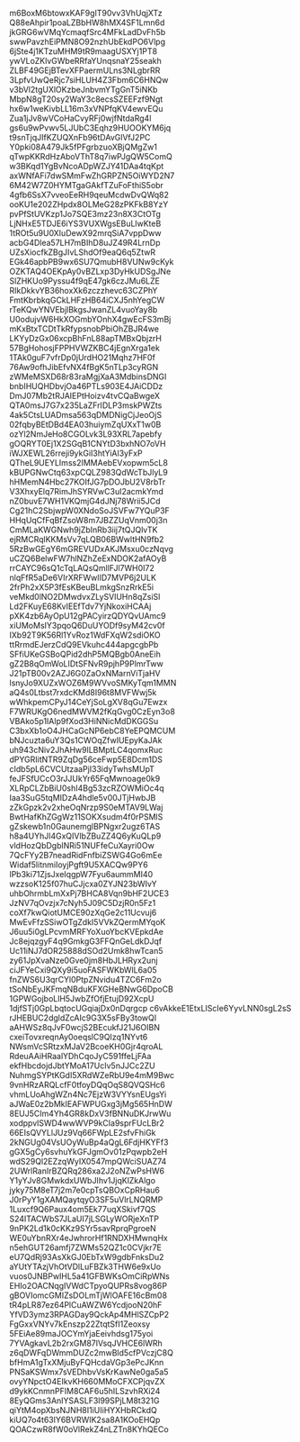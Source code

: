 m6BoxM6btowxKAF9gIT90vv3VhUqjXTz
Q88eAhpir1poaLZBbHW8hMX4SF1Lmn6d
jkGRG6wVMqYcmaqfSrc4MFkLadDvFh5b
swwPavzhEiPMN8O92nzhUbEkdPO6Vlpg
6jSte4j1KTzuMHM9tR9maagUSXYj1PT8
ywVLoZKlvGWbeRRfaYUnqsnaY25seakh
ZLBF49GEjBTevXFPaermULns3NLgbrRR
3LpfvUwQeRjc7siHLUH4Z3Fbm6C6HNQw
v3bVl2tgUXlOKzbeJnbvmYTgGnT5iNKb
MbpN8gT20sy2WaY3c8ecsSZEEFzf9Ngt
hx6w1weKivbLL16m3xVNPfqKV4ewvEQu
Zua1jJv8wVCoHaCvyRFj0wjfNtdaRg4l
gs6u9wPvwv5LJUbC3Eqhz9HUOOKYM6jq
t9snTjqJIfKZUQXnFb96tDAvGlVfJ2PC
Y0pki08A479Jk5fPFgrbzuoXBjQMgZw1
qTwpKKRdHzAboVThT8q7iwPJgQW5ComQ
w3BKqd1YgBvNcoADpWZJY41DAa4tqKpt
axWNfAFi7dwSMmFwZhGRPZN5OiWYD2N7
6M42W7Z0HYMTgaGAkfTZuFoFthiS5obr
4gfb6SsX7vveoEeRH9qeuMcdwDvQWq82
ooKU1e202ZHpdx8OLMeG28zPKFkB8YzY
pvPfStUVKzp1Jo7SQE3mz23n8X3CtOTg
LjNHxE5TDJE6iYS3VUXWgsEBuLlwKteB
1tROt5u9U0XIuDewX92mrqSiA7vppDww
acbG4Dlea57LH7mBIhD8uJZ49R4LrnDp
UZsXiocfkZBgJIvLShdOf9eaQ6q5ZtwR
EGk46apbPB9wx6SU7QmubH8VUNw9cKyk
OZKTAQ4OEKpAy0vBZLxp3DyHkUDSgJNe
SlZHKUo9Pyssu4f9qE47gk6czJMu6LZE
RIkDkkvYB36hoxXk6zczzhevc63CZPhY
FmtKbrbkqGCkLHFzHB64iCXJ5nhYegCW
rTeKQwYNVEbjlBkgsJwanZL4vuoYay8b
U0odujvW6HkXOGmbYOnhX4gwEcFS3mBj
mKxBtxTCDtTkRfypsnobPbiOhZBJR4we
LKYyDzGx06xcpBhFnL88apTMBxQbjzrH
57BgHohosjFPPHVWZKBC4jEgnXrga1ek
1TAk0guF7vfrDp0jUrdHO21Mqhz7HF0f
76Aw9ofhJibEfvNX4fBgK5nTLp3cyRGN
zWMeMSXD68r83raMgjXaA3MdbinsDNGI
bnbIHUQHDbvjOa46PTLs903E4JAiCDDz
DmJ07Mb2tRJAIEPtHoizv4tvCQaBwgeX
QTA0msJ7G7x235LaZFrIDLP3mskPWZts
4ak5CtsLUADmsa563qDMDNigCjJeoOjS
02fqbyBEtDBd4EA03huiymZqUXxT1w0B
ozYl2NmJeHo8CGOLvk3L93XRL7apebfy
gOQRYT0Ej1X2SGqB1CNYtD3bxhNO7oVH
iWJXEWL26rreji9ykGiI3htYiAl3yFxP
QTheL9UEYLImss2IMMAebEVxopwm5cL8
kBUPGNwCtq63xpCQLZ983QdWcTbJlyL9
hHMemN4Hbc27KOIfJG7pDOJbU2V8rbTr
V3XhxyElq7RimJhSYRVwC3uI2acmkYmd
nZ0buvE7WH1VKQmjG4dJNj78Wrii5JCd
Cg21hC2SbjwpW0XNdoSoJSVFw7YQuP3F
HHqUqCfFqBfZsoW8m7JBZZUqVnm00j3n
CmMLaKWGNwh9jZbInRb3iij7tQJQlvTK
ejRMCRqlKKMsVv7qLQB06BWwltHN9fb2
5RzBwGEgY6mGREVUDxAKJMsxu0czNqvg
uCZQ6BelwFW7hlNZhZeExNDOK2afAOyB
rrCAYC96sQ1cTqLAQsQmllFJl7WH0I72
nlqFfR5aDe6VIrXRFWwlID7MVP6j2ULK
2frPh2xX5P3fEsKBeuBLmkgSnzRrkE5i
veMkd0lNO2DMwdvxZLySVlUHn8qZsiSl
Ld2FKuyE68KvIEEfTdv7YjNkoxiHCAAj
pXK4zb6AyOpU12gPACyirzQDYQvUAmc9
xiUMoMsIY3pqoQ6DuUYODf9syM42cv0f
IXb92T9K56Rl1YvRoz1WdFXqW2sdiOKO
ttRrmdEJerzCdQ9EVkuhc444apgcgbPb
SFfiUKeGSBoQPid2dhP5MQBgb0AneEih
gZ2B8qOmWoLIDtSFNvR9pjhP9PlmrTww
J21pTB00v2AZJ6G0ZaOxNMarnViTjaHV
lsnyJo9XUZxWOZ6M9WVvoSMKyTqm1MMN
aQ4s0Ltbst7rxdcKMd8I96t8MVFWwj5k
wWhkpemCPyJ14CeYjSoLgXV8qGu7Ewzx
F7WRUKgO6nedMWVM2fKqGvg0CzEyn3o8
VBAko5p1IAlp9fXod3HiNNicMdDKGGSu
C3bxXb1oO4JHCaGcNP6ebC8YeEPQMCUM
bNJcuzta6uY3Qs1CWOqZfwIUEpyKaJAk
uh943cNiv2JhAHw9lLBMptLC4qomxRuc
dPYGRIitNTR9ZqDg56ceFwp5E8Dcm1DS
cIdb5pL6CVCUtzaaPjI33idyTwhsMUpT
feJFSfUCcO3rJJUkYr65FqMwnoage0k9
XLRpCLZbBiU0shI4Bg53zcRZOWMiOc4q
Iaa3SuG5tqMIDzA4hdle5v00JTjHwbJB
zZkGpzk2v2xheOqNrzp9S0eMTAV9LWaj
BwtHafKhZGgWz11SOKXsudm4f0rPSMlS
gZskewb1n0GaunemglBPNgxr2ugz6TAS
h8a4UYhJl4GxQIVlbZBuZZ4Q6yKuQLp9
vldHozQbDgblNRi51NUFfeCuXayri0Ow
7QcFYy2B7neadRidFnfbiZSWG4Go6mEe
Widaf5litnmiIoyjPgft9U5XACQw9PY6
lPb3ki71ZjsJxeIqgpW7Fyu6aummMI40
wzzsoK125f07huCJjcxa0ZYJN23bWIvY
uhbOhrmbLmXxPj7BHCA8Vqn9bHF2UCE3
JzNV7qOvzjx7cNyh5J09C5DzjR0n5Fz1
coXf7kwQiotUMCE90zXqGe2c11Ucvuj6
MwEvFfzSSiwOTgZdkI5VVkZQermMYqoK
J6uu5i0gLPcvmMRFYoXuoYbcKVEpkdAe
Jc8ejqzgyF4q9GmkgG3FFQnGeLdkDJqf
Uc11iNJ7dOR25888dSOd2Umk8hwTcan5
zy61JpXvaNze0Gve0jm8HbJLHRyx2unj
ciJFYeCxi9QXy9i5uoFASFWKbWlL6a05
fnZWS6U3qrCYl0PtpZNvidu4TZC6Fm2o
tSoNbEyJKFmqNBduKFXGHeBNwG6DpoCB
1GPWGojboLlH5JwbZfOfjEtujD92XcpU
1djfSTj0GpLbqtocUGqiajDx0nDqrgcp
c6vAkkeE1EtxLIScIe6YyvLNN0sgL2sS
rJHEBUC2dgldZcAIc9G3X5sFBy3towQI
aAHWSz8qJvF0wcjS2BEcukfJ21J6OIBN
cxeiTovxreqnAy0oeqslC9QIzq1NYvt6
NWsmVcSRtzxMJaV2BcoeKH0Gjr4qroAL
RdeuAAiHRaalYDhCqoJyC591ffeLjFAa
ekfHbcdojdJbtYMoA17UcIv5nJJCc2ZU
NuhmgSYPtKGdI5XRdWZeRbU9e4mM9Bwc
9vnHRzARQLcfF0tfoyDQqOqS8QVQSHc6
vhmLUoAhgWZn4Nc7EjzW3VYYsnEUgsYi
aJWaE0z2bMkIEAFWPUGxg3jMg565HnDW
8EUJ5CIm4Yh4GR8kDxV3fBNNuDKJrwWu
xodppvlSWD4wwWVP9kCIa9sprFUcLBr2
66EIsQVYLlJUz9Vq66FWpLE2sfvFhiGk
2kNGUg04VsUOyWuBp4aQgL6FdjHKYFf3
gGX5gCy6svhuYkGFJgmOv01zPqwpb2eH
wdS29Ql2EZzqWyIX0547mpQWciSUAZ74
2UWrlRanIrBZQRq286xa2J2oNZwPsHW6
Y1yYJv8GMwkdxUWbJIhv1JjqKlZkAlgo
jyky75M8eT7j2m7e0cpTsQBOxCpRHau6
J0rPyY1gXAMQaytqyO3SF5uVlrLNQRMP
1Luxcf9Q6Paux4om5Ek77uqXSkivf7QS
S24ITACWbS7JLaUI7jLSGLyWORjeXnTP
9nPK2Ld1k0cKKz9SYr5savRprqPgroeN
WE0uYbnRXr4eJwhrorHf1RNDXHMwnqHx
n5ehGUT26amfj7ZWMs52QZ1c0CVjkr7E
eU7QdRj93AsXkGJ0EbTxW9gdbFnksDu2
aYUtYTAzjVhOtVDlLuFBZk3THW6e9xUo
vuos0JNBPwIHL5a41GFBWKsOmCiRpWNs
EHIo2OACNqgIVWdCTpyoQUPRs8vog86P
gBOVIomcGMIZsDOLmTjWlOAFE16cBm08
tR4pLR87ez64PlCuAWZW6YcdjooN20hF
YfVD3ymz3RPAGDay9QckAp4MHlSZCpP2
FgGxxVNYv7kEnszp22ZtqtSfI1Zeoxsy
5FEiAe89maJOCYmYjaEeivhdsg175yoi
7YVAgkavL2b2rxGM87lVsqJVHCE6lWRh
z6qDWFqDWmmDUZc2mwBld5cfPVczjC8Q
bfHmA1gTxXMjuByFQHcdaVGp3ePcJKnn
PNSaKSWmx7sVEDhbvVsKrKawNe0ga5a5
ovyYNpctO4EIkvKH660MMoCFXCPjqvZX
d9ykKCnmnPFIM8CAF6u5hILSzvhRXi24
8EyQGms3AnIYSASLF3l99SPjLM8t321G
qiYtM4opXbsNJNH8I1iUIiHYXHbRCkdQ
kiUQ7o4t63lY6BVRWIK2sa8A1KOoEHQp
QOACzwR8fW0oVlRekZ4nLZTn8KYhQECo
